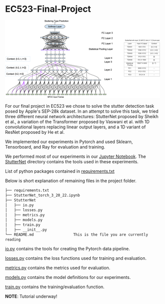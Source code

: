 # EC523-Final-Project

<img src="./images/stutternet.png" alt="screenshot" class="inline"/>

For our final project in EC523 we chose to solve the stutter detection task
posed by Apple's SEP-28k dataset. In an attempt to solve this task, we tried three different neural network architectures: StutterNet proposed by
Sheikh et al., a variation of the Transformer proposed by Vaswani et al. with 1D convolutional layers replacing linear output layers, and a 1D variant of ResNet proposed by He et al.

We implemented our experiments in Pytorch and used Sklearn, Tensorboard, and Ray for evaluation and training.

We performed most of our experiments in our [Jupyter Notebook](./StutterNet_torch_3_20_22.ipynb). The [StutterNet](./StutterNet) directory contains the tools used in these experiments.

List of python packages contained in [requirements.txt](./requirements.txt)

Below is short explanation of remaining files in the project folder.

```
├── requirements.txt
├── StutterNet_torch_3_20_22.ipynb
├── StutterNet
│   ├── io.py
│   ├── losses.py
│   ├── metrics.py
│   ├── models.py
│   ├── train.py
│   ├── __init__.py
└── README.md                  This is the file you are currently reading
```

[io.py](StutterNet/io.py) contains the tools for creating the Pytorch data
pipeline.

[losses.py](StutterNet/losses.py) contains the loss functions used for training and evaluation.

[metrics.py](StutterNet/metrics.py) contains the metrics used for evaluation.

[models.py](StutterNet/models.py) contains the model definitions for our experiments.

[train.py](StutterNet/train.py) contains the training/evaluation function.

**NOTE**: Tutorial underway!

